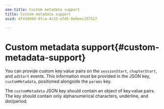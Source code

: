 ```yaml
---
seo-title: Custom metadata support
title: Custom metadata support
uuid: df4109dd-9fca-4c33-a7d5-8e6eec257527

---
```


# Custom metadata support{#custom-metadata-support}

You can provide custom key:value pairs on the `sessionStart`, `chapterStart`, and `adStart` events. This information must be provided in the JSON key, `customMetadata`, positioned alongside the `params` key.

The `customMetadata` JSON key should contain an object of key:value pairs. The key should contain only alphanumerical characters, underline, and dot/period.

